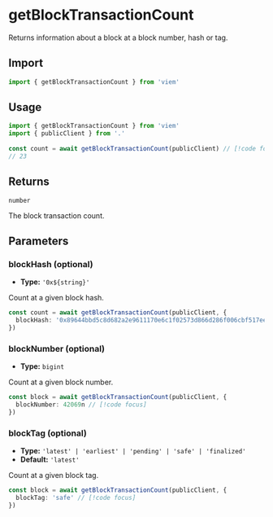 # getBlockTransactionCount

Returns information about a block at a block number, hash or tag.

## Import

```ts
import { getBlockTransactionCount } from 'viem'
```

## Usage

```ts
import { getBlockTransactionCount } from 'viem'
import { publicClient } from '.'
 
const count = await getBlockTransactionCount(publicClient) // [!code focus:99]
// 23
```

## Returns

`number`

The block transaction count.

## Parameters

### blockHash (optional)

- **Type:** `'0x${string}'`

Count at a given block hash.

```ts
const count = await getBlockTransactionCount(publicClient, {
  blockHash: '0x89644bbd5c8d682a2e9611170e6c1f02573d866d286f006cbf517eec7254ec2d' // [!code focus]
})
```

### blockNumber (optional)

- **Type:** `bigint`

Count at a given block number.

```ts
const block = await getBlockTransactionCount(publicClient, {
  blockNumber: 42069n // [!code focus]
})
```

### blockTag (optional)

- **Type:** `'latest' | 'earliest' | 'pending' | 'safe' | 'finalized'`
- **Default:** `'latest'`

Count at a given block tag.

```ts
const block = await getBlockTransactionCount(publicClient, {
  blockTag: 'safe' // [!code focus]
})
```